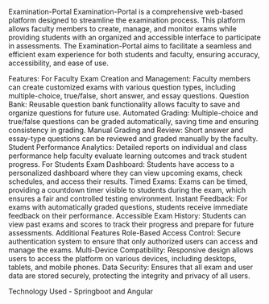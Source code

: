 Examination-Portal
Examination-Portal is a comprehensive web-based platform designed to streamline the examination process. This platform allows faculty members to create, manage, 
and monitor exams while providing students with an organized and accessible interface to participate in assessments. The Examination-Portal aims to facilitate a 
seamless and efficient exam experience for both students and faculty, ensuring accuracy, accessibility, and ease of use.

Features: 
  For Faculty
      Exam Creation and Management: Faculty members can create customized exams with various question types, including multiple-choice, true/false, short answer, and essay questions.
      Question Bank: Reusable question bank functionality allows faculty to save and organize questions for future use.
      Automated Grading: Multiple-choice and true/false questions can be graded automatically, saving time and ensuring consistency in grading.
      Manual Grading and Review: Short answer and essay-type questions can be reviewed and graded manually by the faculty.
      Student Performance Analytics: Detailed reports on individual and class performance help faculty evaluate learning outcomes and track student progress.
  For Students
      Exam Dashboard: Students have access to a personalized dashboard where they can view upcoming exams, check schedules, and access their results.
      Timed Exams: Exams can be timed, providing a countdown timer visible to students during the exam, which ensures a fair and controlled testing environment.
      Instant Feedback: For exams with automatically graded questions, students receive immediate feedback on their performance.
      Accessible Exam History: Students can view past exams and scores to track their progress and prepare for future assessments.
Additional Features
      Role-Based Access Control: Secure authentication system to ensure that only authorized users can access and manage the exams.
      Multi-Device Compatibility: Responsive design allows users to access the platform on various devices, including desktops, tablets, and mobile phones.
      Data Security: Ensures that all exam and user data are stored securely, protecting the integrity and privacy of all users.

Technology Used - Springboot and Angular      
